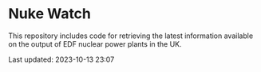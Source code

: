 # Nuke Watch

This repository includes code for retrieving the latest information available on the output of EDF nuclear power plants in the UK.

Last updated: 2023-10-13 23:07